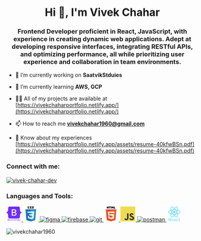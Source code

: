 <h1 align="center">Hi 👋, I'm Vivek Chahar</h1>
<h3 align="center">Frontend Developer proficient in React, JavaScript, with experience in creating dynamic web applications. Adept at developing responsive interfaces, integrating RESTful APIs, and optimizing performance, all while prioritizing user experience and collaboration in team environments.</h3>

- 🔭 I’m currently working on **SaatvikStduies**

- 🌱 I’m currently learning **AWS, GCP**

- 👨‍💻 All of my projects are available at [https://vivekchaharportfolio.netlify.app/](https://vivekchaharportfolio.netlify.app/)

- 📫 How to reach me **vivekchahar1960@gmail.com**

- 📄 Know about my experiences [https://vivekchaharportfolio.netlify.app/assets/resume-40kfwBSn.pdf](https://vivekchaharportfolio.netlify.app/assets/resume-40kfwBSn.pdf)

<h3 align="left">Connect with me:</h3>
<p align="left">
<a href="https://linkedin.com/in/vivek-chahar-dev" target="blank"><img align="center" src="https://raw.githubusercontent.com/rahuldkjain/github-profile-readme-generator/master/src/images/icons/Social/linked-in-alt.svg" alt="vivek-chahar-dev" height="30" width="40" /></a>
</p>

<h3 align="left">Languages and Tools:</h3>
<p align="left"> <a href="https://getbootstrap.com" target="_blank" rel="noreferrer"> <img src="https://raw.githubusercontent.com/devicons/devicon/master/icons/bootstrap/bootstrap-plain-wordmark.svg" alt="bootstrap" width="40" height="40"/> </a> <a href="https://www.w3schools.com/css/" target="_blank" rel="noreferrer"> <img src="https://raw.githubusercontent.com/devicons/devicon/master/icons/css3/css3-original-wordmark.svg" alt="css3" width="40" height="40"/> </a> <a href="https://www.figma.com/" target="_blank" rel="noreferrer"> <img src="https://www.vectorlogo.zone/logos/figma/figma-icon.svg" alt="figma" width="40" height="40"/> </a> <a href="https://firebase.google.com/" target="_blank" rel="noreferrer"> <img src="https://www.vectorlogo.zone/logos/firebase/firebase-icon.svg" alt="firebase" width="40" height="40"/> </a> <a href="https://git-scm.com/" target="_blank" rel="noreferrer"> <img src="https://www.vectorlogo.zone/logos/git-scm/git-scm-icon.svg" alt="git" width="40" height="40"/> </a> <a href="https://www.w3.org/html/" target="_blank" rel="noreferrer"> <img src="https://raw.githubusercontent.com/devicons/devicon/master/icons/html5/html5-original-wordmark.svg" alt="html5" width="40" height="40"/> </a> <a href="https://developer.mozilla.org/en-US/docs/Web/JavaScript" target="_blank" rel="noreferrer"> <img src="https://raw.githubusercontent.com/devicons/devicon/master/icons/javascript/javascript-original.svg" alt="javascript" width="40" height="40"/> </a> <a href="https://postman.com" target="_blank" rel="noreferrer"> <img src="https://www.vectorlogo.zone/logos/getpostman/getpostman-icon.svg" alt="postman" width="40" height="40"/> </a> <a href="https://reactjs.org/" target="_blank" rel="noreferrer"> <img src="https://raw.githubusercontent.com/devicons/devicon/master/icons/react/react-original-wordmark.svg" alt="react" width="40" height="40"/> </a> </p>

<p><img align="center" src="https://github-readme-streak-stats.herokuapp.com/?user=vivekchahar1960&" alt="vivekchahar1960" /></p>
